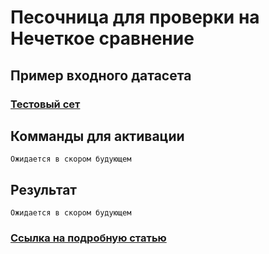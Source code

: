 # Песочница для проверки на Нечеткое сравнение

## Пример входного датасета

### [Тестовый сет](TestSet.xlsx)

## Комманды для активации
```
Ожидается в скором будующем
```
## Результат
```
Ожидается в скором будующем
```

### [Ссылка на подробную статью](https://habr.com/ru/articles/491448/)
